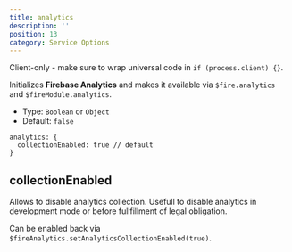 ```yaml
---
title: analytics
description: ''
position: 13
category: Service Options
---
```


<alert>
Client-only - make sure to wrap universal code in <code>if (process.client) {}</code>.
</alert>

Initializes **Firebase Analytics** and makes it available via `$fire.analytics` and `$fireModule.analytics`.

- Type: `Boolean` or `Object`
- Default: `false`

```js[nuxt.config.js]
analytics: {
  collectionEnabled: true // default
}
```

## collectionEnabled

Allows to disable analytics collection. Usefull to disable analytics in development mode or before fullfillment of legal obligation.

Can be enabled back via `$fireAnalytics.setAnalyticsCollectionEnabled(true)`.
